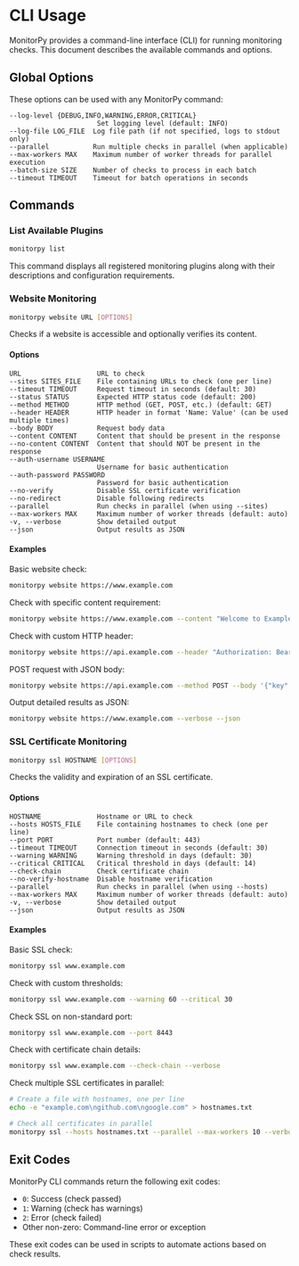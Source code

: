 # CLI Usage

MonitorPy provides a command-line interface (CLI) for running monitoring checks. This document describes the available commands and options.

## Global Options

These options can be used with any MonitorPy command:

```
--log-level {DEBUG,INFO,WARNING,ERROR,CRITICAL}
                      Set logging level (default: INFO)
--log-file LOG_FILE  Log file path (if not specified, logs to stdout only)
--parallel           Run multiple checks in parallel (when applicable)
--max-workers MAX    Maximum number of worker threads for parallel execution
--batch-size SIZE    Number of checks to process in each batch
--timeout TIMEOUT    Timeout for batch operations in seconds
```

## Commands

### List Available Plugins

```bash
monitorpy list
```

This command displays all registered monitoring plugins along with their descriptions and configuration requirements.

### Website Monitoring

```bash
monitorpy website URL [OPTIONS]
```

Checks if a website is accessible and optionally verifies its content.

#### Options

```
URL                   URL to check
--sites SITES_FILE    File containing URLs to check (one per line)
--timeout TIMEOUT     Request timeout in seconds (default: 30)
--status STATUS       Expected HTTP status code (default: 200)
--method METHOD       HTTP method (GET, POST, etc.) (default: GET)
--header HEADER       HTTP header in format 'Name: Value' (can be used multiple times)
--body BODY           Request body data
--content CONTENT     Content that should be present in the response
--no-content CONTENT  Content that should NOT be present in the response
--auth-username USERNAME
                      Username for basic authentication
--auth-password PASSWORD
                      Password for basic authentication
--no-verify           Disable SSL certificate verification
--no-redirect         Disable following redirects
--parallel            Run checks in parallel (when using --sites)
--max-workers MAX     Maximum number of worker threads (default: auto)
-v, --verbose         Show detailed output
--json                Output results as JSON
```

#### Examples

Basic website check:
```bash
monitorpy website https://www.example.com
```

Check with specific content requirement:
```bash
monitorpy website https://www.example.com --content "Welcome to Example"
```

Check with custom HTTP header:
```bash
monitorpy website https://api.example.com --header "Authorization: Bearer token123"
```

POST request with JSON body:
```bash
monitorpy website https://api.example.com --method POST --body '{"key":"value"}' --header "Content-Type: application/json" --status 201
```

Output detailed results as JSON:
```bash
monitorpy website https://www.example.com --verbose --json
```

### SSL Certificate Monitoring

```bash
monitorpy ssl HOSTNAME [OPTIONS]
```

Checks the validity and expiration of an SSL certificate.

#### Options

```
HOSTNAME              Hostname or URL to check
--hosts HOSTS_FILE    File containing hostnames to check (one per line)
--port PORT           Port number (default: 443)
--timeout TIMEOUT     Connection timeout in seconds (default: 30)
--warning WARNING     Warning threshold in days (default: 30)
--critical CRITICAL   Critical threshold in days (default: 14)
--check-chain         Check certificate chain
--no-verify-hostname  Disable hostname verification
--parallel            Run checks in parallel (when using --hosts)
--max-workers MAX     Maximum number of worker threads (default: auto)
-v, --verbose         Show detailed output
--json                Output results as JSON
```

#### Examples

Basic SSL check:
```bash
monitorpy ssl www.example.com
```

Check with custom thresholds:
```bash
monitorpy ssl www.example.com --warning 60 --critical 30
```

Check SSL on non-standard port:
```bash
monitorpy ssl www.example.com --port 8443
```

Check with certificate chain details:
```bash
monitorpy ssl www.example.com --check-chain --verbose
```

Check multiple SSL certificates in parallel:
```bash
# Create a file with hostnames, one per line
echo -e "example.com\ngithub.com\ngoogle.com" > hostnames.txt

# Check all certificates in parallel
monitorpy ssl --hosts hostnames.txt --parallel --max-workers 10 --verbose
```

## Exit Codes

MonitorPy CLI commands return the following exit codes:

- `0`: Success (check passed)
- `1`: Warning (check has warnings)
- `2`: Error (check failed)
- Other non-zero: Command-line error or exception

These exit codes can be used in scripts to automate actions based on check results.
